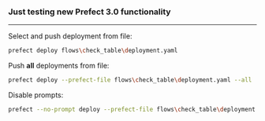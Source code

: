 ### Just testing new Prefect 3.0 functionality

---

Select and push deployment from file:
```bash
prefect deploy flows\check_table\deployment.yaml
```
Push **all** deployments from file:
```bash
prefect deploy --prefect-file flows\check_table\deployment.yaml --all
```
Disable prompts:
```bash
prefect --no-prompt deploy --prefect-file flows\check_table\deployment.yaml --all
```
